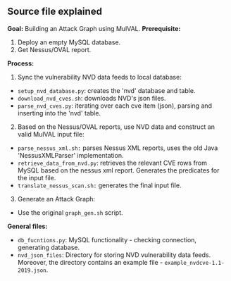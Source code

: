 ## Source file explained
**Goal:** Building an Attack Graph using MulVAL.
**Prerequisite:**
1. Deploy an empty MySQL database.
2. Get Nessus/OVAL report.

**Process:**


1. Sync the vulnerability NVD data feeds to local database:
- `setup_nvd_database.py`: creates the 'nvd' database and table.
- `download_nvd_cves.sh`: downloads NVD's json files.
- `parse_nvd_cves.py`: iterating over each cve item (json), parsing and inserting into the 'nvd' table.
2. Based on the Nessus/OVAL reports, use NVD data and construct an valid MulVAL input file:
- `parse_nessus_xml.sh:` parses Nessus XML reports, uses the old Java 'NessusXMLParser' implementation.
- `retrieve_data_from_nvd.py`: retrieves the relevant CVE rows from MySQL based on the nessus xml report. Generates the predicates for the input file.
- `translate_nessus_scan.sh:` generates the final input file.
3. Generate an Attack Graph:
- Use the original `graph_gen.sh` script.

**General files:**
- `db_fucntions.py`: MySQL functionality - checking connection, generating database.
- `nvd_json_files`: Directory for storing NVD vulnerability data feeds. Moreover, the directory contains an example file - `example_nvdcve-1.1-2019.json`.
